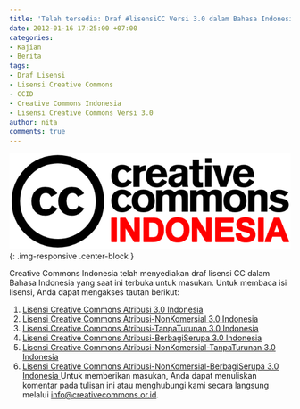 ```yaml
---
title: 'Telah tersedia: Draf #lisensiCC Versi 3.0 dalam Bahasa Indonesia'
date: 2012-01-16 17:25:00 +07:00
categories:
- Kajian
- Berita
tags:
- Draf Lisensi
- Lisensi Creative Commons
- CCID
- Creative Commons Indonesia
- Lisensi Creative Commons Versi 3.0
author: nita
comments: true
---
```


![Logo CCID.png](/uploads/Logo%20CCID.png){: .img-responsive .center-block }

Creative Commons Indonesia telah menyediakan draf lisensi CC dalam Bahasa Indonesia yang saat ini terbuka untuk masukan. Untuk membaca isi lisensi, Anda dapat mengakses tautan berikut:

1. [Lisensi Creative Commons Atribusi 3.0 Indonesia](http://wikimedia.or.id/wiki/Karya_Cipta_Bersama_Indonesia/Lisensi_Creative_Commons/BY/Lisensi_Ringkas)
2. [Lisensi Creative Commons Atribusi-NonKomersial 3.0 Indonesia](http://wikimedia.or.id/wiki/Karya_Cipta_Bersama_Indonesia/Lisensi_Creative_Commons/BY_NC/Lisensi_Ringkas)
3. [Lisensi Creative Commons Atribusi-TanpaTurunan 3.0 Indonesia](http://wikimedia.or.id/wiki/Karya_Cipta_Bersama_Indonesia/Lisensi_Creative_Commons/BY_ND/Lisensi_Ringkas)
4. [Lisensi Creative Commons Atribusi-BerbagiSerupa 3.0 Indonesia](http://wikimedia.or.id/wiki/Karya_Cipta_Bersama_Indonesia/Lisensi_Creative_Commons/BY_SA/Lisensi_Ringkas)
5. [Lisensi Creative Commons Atribusi-NonKomersial-TanpaTurunan 3.0 Indonesia](http://wikimedia.or.id/wiki/Karya_Cipta_Bersama_Indonesia/Lisensi_Creative_Commons/BY_NC_ND/Lisensi_Ringkas)
6. [Lisensi Creative Commons Atribusi-NonKomersial-BerbagiSerupa 3.0 Indonesia
](http://wikimedia.or.id/wiki/Karya_Cipta_Bersama_Indonesia/Lisensi_Creative_Commons/BY_NC_SA/Lisensi_Ringkas)
Untuk memberikan masukan, Anda dapat menuliskan komentar pada tulisan ini atau menghubungi kami secara langsung melalui info@creativecommons.or.id.
